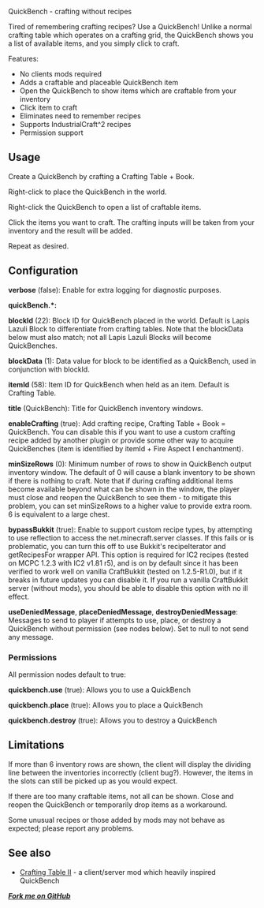 QuickBench - crafting without recipes

Tired of remembering crafting recipes? Use a QuickBench! Unlike a normal crafting table
which operates on a crafting grid, the QuickBench shows you a list of available items,
and you simply click to craft.

Features:

* No clients mods required
* Adds a craftable and placeable QuickBench item
* Open the QuickBench to show items which are craftable from your inventory
* Click item to craft 
* Eliminates need to remember recipes
* Supports IndustrialCraft^2 recipes
* Permission support

## Usage

Create a QuickBench by crafting a Crafting Table + Book.

Right-click to place the QuickBench in the world.

Right-click the QuickBench to open a list of craftable items.

Click the items you want to craft. The crafting inputs will be taken
from your inventory and the result will be added.

Repeat as desired.

## Configuration

**verbose** (false): Enable for extra logging for diagnostic purposes.

**quickBench.\*:**

**blockId** (22): Block ID for QuickBench placed in the world. Default is Lapis Lazuli Block to differentiate from 
   crafting tables. Note that the blockData below must also match; not all Lapis Lazuli Blocks will become QuickBenches.

**blockData** (1): Data value for block to be identified as a QuickBench, used in conjunction with blockId.

**itemId** (58): Item ID for QuickBench when held as an item. Default is Crafting Table.

**title** (QuickBench): Title for QuickBench inventory windows.

**enableCrafting** (true): Add crafting recipe, Crafting Table + Book = QuickBench. You can disable this
if you want to use a custom crafting recipe added by another plugin or provide some other way to acquire
QuickBenches (item is identified by itemId + Fire Aspect I enchantment).

**minSizeRows** (0): Minimum number of rows to show in QuickBench output inventory window. The default of 0
will cause a blank inventory to be shown if there is nothing to craft. Note that if during crafting additional items
become available beyond what can be shown in the window, the player must close and reopen the QuickBench to see
them - to mitigate this problem, you can set minSizeRows to a higher value to provide extra room. 6 is equivalent to a large chest.

**bypassBukkit** (true): Enable to support custom recipe types, by attempting to use reflection to access
the net.minecraft.server classes. If this fails or is problematic, you can turn this off to use 
Bukkit's recipeIterator and getRecipesFor wrapper API. This option is required for IC2 recipes
(tested on MCPC 1.2.3 with IC2 v1.81 r5), and is on
by default since it has been verified to work well on vanilla CraftBukkit (tested on 1.2.5-R1.0),
but if it breaks in future updates you can disable it. If you run a vanilla CraftBukkit server (without mods),
you should be able to disable this option with no ill effect.

**useDeniedMessage**, **placeDeniedMessage**, **destroyDeniedMessage**: Messages to send to player if attempts
to use, place, or destroy a QuickBench without permission (see nodes below). Set to null to not send any message.

### Permissions

All permission nodes default to true:

**quickbench.use** (true): Allows you to use a QuickBench

**quickbench.place** (true): Allows you to place a QuickBench 

**quickbench.destroy** (true): Allows you to destroy a QuickBench

## Limitations

If more than 6 inventory rows are shown, the client will display the dividing line between the inventories incorrectly (client bug?).
However, the items in the slots can still be picked up as you would expect.

If there are too many craftable items, not all can be shown. Close and reopen the QuickBench or temporarily drop items as a workaround.

Some unusual recipes or those added by mods may not behave as expected; please report any problems.

## See also

* [Crafting Table II](http://www.minecraftforum.net/topic/856538-11-crafting-table-ii-v162-310112/) - a client/server mod which heavily inspired QuickBench

***[Fork me on GitHub](https://github.com/mushroomhostage/QuickBench)***


